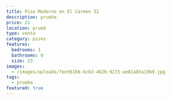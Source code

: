```yaml
---
title: Piso Moderno en El Carmen 32
description: prueba
price: 21
location: prueb
type: venta
category: pisos
features:
  bedrooms: 1
  bathrooms: 0
  size: 23
images:
  - /images/uploads/fee561b6-6cb2-462b-9215-ae81a85a19b9.jpg
tags:
  - prueba
featured: true
---
```

